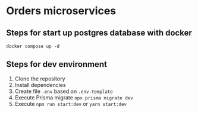 # Orders microservices

## Steps for start up postgres database with docker

```
docker compose up -d
```

## Steps for dev environment

1. Clone the repository
2. Install dependencies
3. Create file `.env` based on `.env.template`
4. Execute Prisma migrate `npx prisma migrate dev`
5. Execute `npm run start:dev` or `yarn start:dev`
